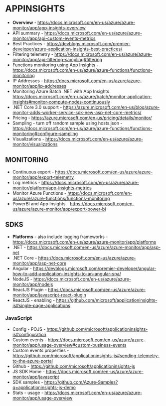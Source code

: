 # APPINSIGHTS

* **Overview** -  https://docs.microsoft.com/en-us/azure/azure-monitor/app/app-insights-overview
* API summary - https://docs.microsoft.com/en-us/azure/azure-monitor/app/api-custom-events-metrics
* Best Practices - https://devblogs.microsoft.com/premier-developer/azure-application-insights-best-practices/
* Filtering telemetry - https://docs.microsoft.com/en-us/azure/azure-monitor/app/api-filtering-sampling#filtering
* Functions monitoring using App Insights - https://docs.microsoft.com/en-us/azure/azure-functions/functions-monitoring
* IP Addresses - https://docs.microsoft.com/en-us/azure/azure-monitor/app/ip-addresses
* Monitoring Azure Batch .NET with App Insights <https://docs.microsoft.com/en-us/azure/batch/monitor-application-insights#monitor-compute-nodes-continuously>
* .NET Core 3.0 support - https://azure.microsoft.com/en-us/blog/azure-monitor-adds-worker-service-sdk-new-asp-net-core-metrics/
* Pricing - https://azure.microsoft.com/en-us/pricing/details/monitor/
* Sampling - turn off random sample using hosts.json - https://docs.microsoft.com/en-us/azure/azure-functions/functions-monitoring#configure-sampling
* Visualizations - https://docs.microsoft.com/en-us/azure/azure-monitor/visualizations

## MONITORING

* Continuous export - https://docs.microsoft.com/en-us/azure/azure-monitor/app/export-telemetry
* Log metrics - https://docs.microsoft.com/en-us/azure/azure-monitor/platform/app-insights-metrics
* Monitor Azure Functions - https://docs.microsoft.com/en-us/azure/azure-functions/functions-monitoring
* PowerBI and App Insights - https://docs.microsoft.com/en-us/azure/azure-monitor/app/export-power-bi

## SDKS

* **Platforms** - also include logging frameworks - https://docs.microsoft.com/en-us/azure/azure-monitor/app/platforms
* .NET - https://docs.microsoft.com/en-us/azure/azure-monitor/app/asp-net
* .NET Core - https://docs.microsoft.com/en-us/azure/azure-monitor/app/asp-net-core
* Angular - https://devblogs.microsoft.com/premier-developer/angular-how-to-add-application-insights-to-an-angular-spa/
* NodeJS - https://docs.microsoft.com/en-us/azure/azure-monitor/app/nodejs
* ReactJS Plugin - https://docs.microsoft.com/en-us/azure/azure-monitor/app/javascript-react-plugin
* ReactJS - enabling - https://github.com/microsoft/applicationinsights-js#single-page-applications

### JavaScript 

* Config - POJS - https://github.com/microsoft/applicationinsights-js#configuration
* Custom events - https://docs.microsoft.com/en-us/azure/azure-monitor/app/usage-overview#custom-business-events
* Custom events properties - https://github.com/microsoft/applicationinsights-js#sending-telemetry-to-the-azure-portal
* Github - https://github.com/microsoft/applicationinsights-js
* JS SDK Home - https://docs.microsoft.com/en-us/azure/azure-monitor/app/javascript
* SDK samples - https://github.com/Azure-Samples?q=applicationinsights-js-demo 
* Stats - usage - https://docs.microsoft.com/en-us/azure/azure-monitor/app/usage-overview

